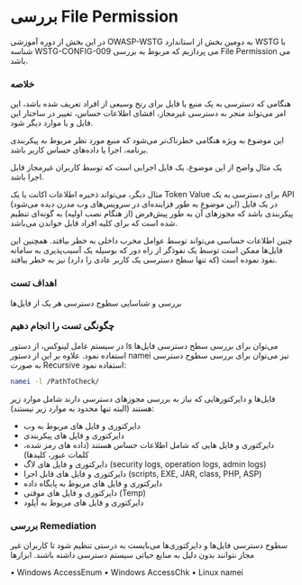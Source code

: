 # بررسی File Permission

در این بخش از دوره آموزشی OWASP-WSTG به دومین بخش از استاندارد WSTG با شناسه WSTG-CONFIG-009 می پردازیم که مربوط به بررسی File Permission می باشد.

### خلاصه

هنگامی که دسترسی به یک منبع یا فایل برای رنج وسیعی از افراد تعریف شده باشد، این امر می‌تواند منجر به دسترسی غیرمجاز، افشای اطلاعات حساس، تغییر در ساختار این فایل و یا موارد دیگر شود.

این موضوع به ویژه هنگامی خطرناک‌تر می‌شود که منبع مورد نظر مربوط به پیکربندی برنامه، اجرا یا داده‌های حساس کاربر باشد.

یک مثال واضح از این موضوع، یک فایل اجرایی است که توسط کاربران غیرمجاز قابل اجرا باشد.

مثال دیگر، می‌تواند ذخیره اطلاعات اکانت یا یک Token Value برای دسترسی به یک API (این موضوع به طور فزاینده‌ای در سرویس‌های وب مدرن دیده می‌شود) در یک فایل پیکربندی باشد که مجوزهای آن به طور پیش‌فرض (از هنگام نصب اولیه) به گونه‌ای تنظیم شده است که برای کلیه افراد قابل خواندن می‌باشد.

چنین اطلاعات حساسی می‌تواند توسط عوامل مخرب داخلی به خطر بیافتد. همچنین این فایل‌ها ممکن است توسط یک نفوذگر از راه دور که بوسیله یک آسیب‌پذیری به سامانه نفوذ نموده است (که تنها سطح دسترسی یک کاربر عادی را دارد) نیز به خطر بیافتد.
### اهداف تست

بررسی و شناسایی سطوح دسترسی هر یک از فایل‌ها

### چگونگی تست را انجام دهیم

در سیستم عامل لینوکس، از دستور ls می‌توان برای بررسی سطح دسترسی فایل‌ها استفاده نمود. علاوه بر این از دستور namei نیز می‌توان برای بررسی سطوح دسترسی به صورت Recursive استفاده نمود:
```bash
namei -l /PathToCheck/
```
فایل‌ها و دایرکتورهایی که نیاز به بررسی مجوزهای دسترسی دارند شامل موارد زیر هستند (البته تنها محدود به موارد زیر نیستند):

* دایرکتوری و فایل های مربوط به وب
* دایرکتوری و فایل های پیکربندی
* دایرکتوری و فایل هایی که شامل اطلاعات حساس هستند (داده های رمز شده، کلمات عبور، کلیدها)
* دایرکتوری و فایل های لاگ (security logs, operation logs, admin logs)
* دایرکتوری و فایل های قابل اجرا (scripts, EXE, JAR, class, PHP, ASP)
* دایرکتوری و فایل های مربوط به پایگاه داده
* دایرکتوری و فایل های موقتی (Temp)
* دایرکتوری و فایل های مربوط به آپلود
### بررسی Remediation

سطوح دسترسی فایل‌ها و دایرکتوری‌ها می‌بایست به درستی تنظیم شود تا کاربران غیر مجاز نتوانند بدون دلیل به منابع حیاتی سیستم دسترسی داشته باشند.
ابزارها

• Windows AccessEnum
• Windows AccessChk
• Linux namei
